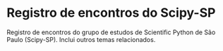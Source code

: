 # Registro de encontros do Scipy-SP

Registro de encontros do grupo de estudos de Scientific Python de São Paulo (Scipy-SP). Inclui outros temas relacionados.
